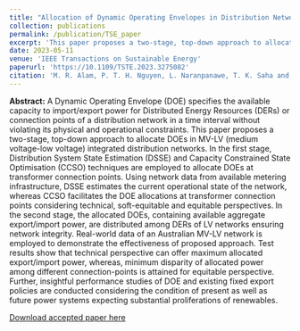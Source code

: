```yaml
---
title: "Allocation of Dynamic Operating Envelopes in Distribution Networks: Technical and Equitable Perspectives"
collection: publications
permalink: /publication/TSE_paper
excerpt: 'This paper proposes a two-stage, top-down approach to allocate dynamic operating envelopes in MV-LV (medium voltage-low voltage) integrated distribution networks.'
date: 2023-05-11
venue: 'IEEE Transactions on Sustainable Energy'
paperurl: 'https://10.1109/TSTE.2023.3275082'
citation: 'M. R. Alam, P. T. H. Nguyen, L. Naranpanawe, T. K. Saha and G. Lankeshwara, 2023. &quot;Allocation of Dynamic Operating Envelopes in Distribution Networks: Technical and Equitable Perspectives,&quot; <i>IEEE Transactions on Power Systems</i>, 2023, doi:10.1109/TSTE.2023.3275082'
---
```


**Abstract:** A Dynamic Operating Envelope (DOE) specifies the available capacity to import/export power for Distributed Energy Resources (DERs) or connection points of a distribution network in a time interval without violating its physical and operational constraints. This paper proposes a two-stage, top-down approach to allocate DOEs in MV-LV (medium voltage-low voltage) integrated distribution networks. In the first stage, Distribution System State Estimation (DSSE) and Capacity Constrained State Optimisation (CCSO) techniques are employed to allocate DOEs at transformer connection points. Using network data from available metering infrastructure, DSSE estimates the current operational state of the network, whereas CCSO facilitates the DOE allocations at transformer connection points considering technical, soft-equitable and equitable perspectives. In the second stage, the allocated DOEs, containing available aggregate export/import power, are distributed among DERs of LV networks ensuring network integrity. Real-world data of an Australian MV-LV network is employed to demonstrate the effectiveness of proposed approach. Test results show that technical perspective can offer maximum allocated export/import power, whereas, minimum disparity of allocated power among different connection-points is attained for equitable perspective. Further, insightful performance studies of DOE and existing fixed export policies are conducted considering the condition of present as well as future power systems expecting substantial proliferations of renewables.

[Download accepted paper here](https://gayanlanke.github.io/files/TSE_2023_accepted_paper.pdf)

